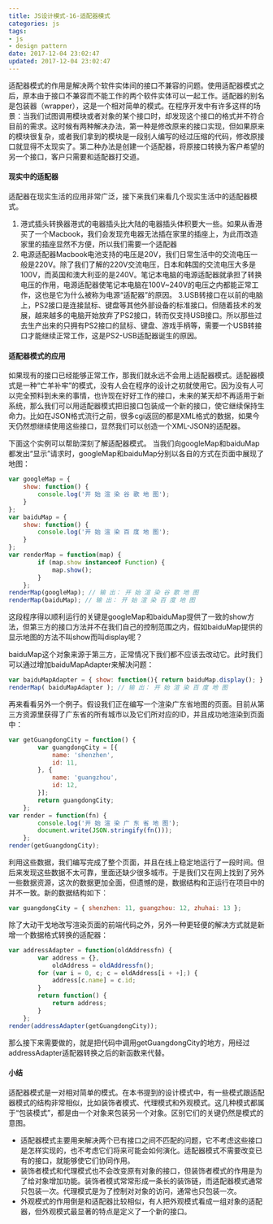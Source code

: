 ```yaml
---
title: JS设计模式-16-适配器模式
categories: js
tags:
- js
- design pattern
date: 2017-12-04 23:02:47
updated: 2017-12-04 23:02:47
---
```


适配器模式的作用是解决两个软件实体间的接口不兼容的问题。使用适配器模式之后，原本由于接口不兼容而不能工作的两个软件实体可以一起工作。适配器的别名是包装器（wrapper），这是一个相对简单的模式。在程序开发中有许多这样的场景：当我们试图调用模块或者对象的某个接口时，却发现这个接口的格式并不符合目前的需求。这时候有两种解决办法，第一种是修改原来的接口实现，但如果原来的模块很复杂，或者我们拿到的模块是一段别人编写的经过压缩的代码，修改原接口就显得不太现实了。第二种办法是创建一个适配器，将原接口转换为客户希望的另一个接口，客户只需要和适配器打交道。

#### 现实中的适配器
适配器在现实生活的应用非常广泛，接下来我们来看几个现实生活中的适配器模式。
1. 港式插头转换器港式的电器插头比大陆的电器插头体积要大一些。如果从香港买了一个Macbook，我们会发现充电器无法插在家里的插座上，为此而改造家里的插座显然不方便，所以我们需要一个适配器
2. 电源适配器Macbook电池支持的电压是20V，我们日常生活中的交流电压一般是220V。除了我们了解的220V交流电压，日本和韩国的交流电压大多是100V，而英国和澳大利亚的是240V。笔记本电脑的电源适配器就承担了转换电压的作用，电源适配器使笔记本电脑在100V~240V的电压之内都能正常工作，这也是它为什么被称为电源“适配器”的原因。
3.USB转接口在以前的电脑上，PS2接口是连接鼠标、键盘等其他外部设备的标准接口。但随着技术的发展，越来越多的电脑开始放弃了PS2接口，转而仅支持USB接口。所以那些过去生产出来的只拥有PS2接口的鼠标、键盘、游戏手柄等，需要一个USB转接口才能继续正常工作，这是PS2-USB适配器诞生的原因。

#### 适配器模式的应用
如果现有的接口已经能够正常工作，那我们就永远不会用上适配器模式。适配器模式是一种“亡羊补牢”的模式，没有人会在程序的设计之初就使用它。因为没有人可以完全预料到未来的事情，也许现在好好工作的接口，未来的某天却不再适用于新系统，那么我们可以用适配器模式把旧接口包装成一个新的接口，使它继续保持生命力。比如在JSON格式流行之前，很多cgi返回的都是XML格式的数据，如果今天仍然想继续使用这些接口，显然我们可以创造一个XML-JSON的适配器。

下面这个实例可以帮助深刻了解适配器模式。
当我们向googleMap和baiduMap都发出“显示”请求时，googleMap和baiduMap分别以各自的方式在页面中展现了地图：
```js
var googleMap = {
	show: function() {
		console.log('开 始 渲 染 谷 歌 地 图');
	}
};
var baiduMap = {
	show: function() {
		console.log('开 始 渲 染 百 度 地 图');
	}
};
var renderMap = function(map) {
		if (map.show instanceof Function) {
			map.show();
		}
	};
renderMap(googleMap); // 输 出： 开 始 渲 染 谷 歌 地 图
renderMap(baiduMap); // 输 出： 开 始 渲 染 百 度 地 图
```
这段程序得以顺利运行的关键是googleMap和baiduMap提供了一致的show方法，但第三方的接口方法并不在我们自己的控制范围之内，假如baiduMap提供的显示地图的方法不叫show而叫display呢？

baiduMap这个对象来源于第三方，正常情况下我们都不应该去改动它。此时我们可以通过增加baiduMapAdapter来解决问题：
```js
var baiduMapAdapter = { show: function(){ return baiduMap.display(); } };
renderMap( baiduMapAdapter ); // 输 出： 开 始 渲 染 百 度 地 图
```

再来看看另外一个例子。假设我们正在编写一个渲染广东省地图的页面。目前从第三方资源里获得了广东省的所有城市以及它们所对应的ID，并且成功地渲染到页面中：
```js
var getGuangdongCity = function() {
		var guangdongCity = [{
			name: 'shenzhen',
			id: 11,
		}, {
			name: 'guangzhou',
			id: 12,
		}];
		return guangdongCity;
	};
var render = function(fn) {
		console.log('开 始 渲 染 广 东 省 地 图');
		document.write(JSON.stringify(fn()));
	};
render(getGuangdongCity);
```
利用这些数据，我们编写完成了整个页面，并且在线上稳定地运行了一段时间。但后来发现这些数据不太可靠，里面还缺少很多城市。于是我们又在网上找到了另外一些数据资源，这次的数据更加全面，但遗憾的是，数据结构和正运行在项目中的并不一致。新的数据结构如下：
```js
var guangdongCity = { shenzhen: 11, guangzhou: 12, zhuhai: 13 };
```
除了大动干戈地改写渲染页面的前端代码之外，另外一种更轻便的解决方式就是新增一个数据格式转换的适配器：
```js
var addressAdapter = function(oldAddressfn) {
		var address = {},
			oldAddress = oldAddressfn();
		for (var i = 0, c; c = oldAddress[i + +];) {
			address[c.name] = c.id;
		}
		return function() {
			return address;
		}
	};
render(addressAdapter(getGuangdongCity));
```
那么接下来需要做的，就是把代码中调用getGuangdongCity的地方，用经过addressAdapter适配器转换之后的新函数来代替。

#### 小结
适配器模式是一对相对简单的模式。在本书提到的设计模式中，有一些模式跟适配器模式的结构非常相似，比如装饰者模式、代理模式和外观模式。这几种模式都属于“包装模式”，都是由一个对象来包装另一个对象。区别它们的关键仍然是模式的意图。
- 适配器模式主要用来解决两个已有接口之间不匹配的问题，它不考虑这些接口是怎样实现的，也不考虑它们将来可能会如何演化。适配器模式不需要改变已有的接口，就能够使它们协同作用。
- 装饰者模式和代理模式也不会改变原有对象的接口，但装饰者模式的作用是为了给对象增加功能。装饰者模式常常形成一条长的装饰链，而适配器模式通常只包装一次。代理模式是为了控制对对象的访问，通常也只包装一次。
- 外观模式的作用倒是和适配器比较相似，有人把外观模式看成一组对象的适配器，但外观模式最显著的特点是定义了一个新的接口。
